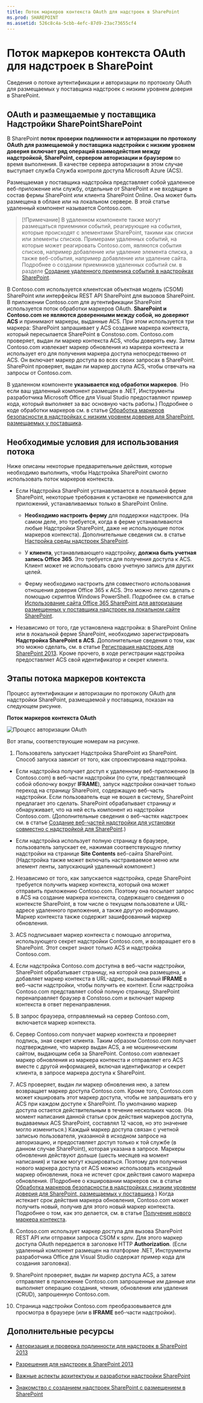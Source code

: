 ```yaml
---
title: Поток маркеров контекста OAuth для надстроек в SharePoint
ms.prod: SHAREPOINT
ms.assetid: 526c8c4a-5cbb-4efc-87d9-23ac73655cf4
---
```



# Поток маркеров контекста OAuth для надстроек в SharePoint
Сведения о потоке аутентификации и авторизации по протоколу OAuth для размещаемых у поставщика надстроек с низким уровнем доверия в SharePoint.
## OAuth и размещаемые у поставщика Надстройки SharePointSharePoint
<a name="OAuth_Actors"> </a>

В SharePoint **поток проверки подлинности и авторизации по протоколу OAuth для размещаемой у поставщика надстройки с низким уровнем доверия включает ряд операций взаимодействия между надстройкой, SharePoint, сервером авторизации и браузером** во время выполнения. В качестве сервера авторизации в этом случае выступает служба Служба контроля доступа Microsoft Azure (ACS).
  
    
    
Размещаемая у поставщика надстройка представляет собой удаленное веб-приложение или службу, отдельные от SharePoint и не входящие в состав фермы SharePoint или клиента SharePoint Online. Она может быть размещена в облаке или на локальном сервере. В этой статье удаленный компонент называется Contoso.com.
  
    
    

> [!Примечание]
> В удаленном компоненте также могут размещаться приемники событий, реагирующие на события, которые происходят с элементами SharePoint, такими как списки или элементы списков. Примерами удаленных событий, на которые может реагировать Contoso.com, являются события списков, например добавление или удаление элемента списка, а также веб-события, например добавление или удаление сайта. Подробнее о создании приемников удаленных событий см. в разделе  [Создание удаленного приемника событий в надстройках SharePoint](create-a-remote-event-receiver-in-sharepoint-add-ins.md). 
  
    
    

В Contoso.com используется клиентская объектная модель (CSOM) SharePoint или интерфейсы REST API SharePoint для вызовов SharePoint. В приложении Contoso.com для аутентификации SharePoint используется поток обработки маркеров OAuth. **SharePoint и Contoso.com не являются доверенными между собой, но доверяют ACS** и принимают маркеры, выданные ACS. При этом используется три маркера: SharePoint запрашивает у ACS создание маркера контекста, который пересылается SharePoint в Constoso.com. Contoso.com проверяет, выдан ли маркер контекста ACS, чтобы доверять ему. Затем Contoso.com извлекает маркер обновления из маркера контекста и использует его для получения маркера доступа непосредственно от ACS. Он включает маркер доступа во всех своих запросах в SharePoint. SharePoint проверяет, выдан ли маркер доступа ACS, чтобы отвечать на запросы от Contoso.com.
  
    
    
В удаленном компоненте **указывается код обработки маркеров**. (Но если ваш удаленный компонент размещен в .NET, Инструменты разработчика Microsoft Office для Visual Studio предоставляют пример кода, который выполняет за вас основную часть работы.) Подробнее о коде обработки маркеров см. в статье [Обработка маркеров безопасности в надстройках с низким уровнем доверия для SharePoint, размещаемых у поставщика](handle-security-tokens-in-provider-hosted-low-trust-sharepoint-add-ins.md).
  
    
    

## Необходимые условия для использования потока
<a name="Prerequisites"> </a>

Ниже описаны некоторые предварительные действия, которые необходимо выполнить, чтобы Надстройка SharePoint смогло использовать поток маркеров контекста. 
  
    
    

- Если Надстройка SharePoint устанавливается в локальной ферме SharePoint, некоторые требования к установке не применяются для приложений, устанавливаемых только в SharePoint Online.
    
  - **Необходимо настроить ферму** для поддержки надстроек. (На самом деле, это требуется, когда в ферме устанавливаются любые Надстройки SharePoint, даже не использующие поток маркеров контекста). Дополнительные сведения см. в статье [Настройка среды надстроек SharePoint](http://technet.microsoft.com/ru-ru/library/fp161236%28v=office.15%29.aspx).
    
  
  - У **клиента**, устанавливающего надстройку, **должна быть учетная запись Office 365**. Это требуется для получения доступа к ACS. Клиент может не использовать свою учетную запись для других целей.
    
  
  - Ферму необходимо настроить для совместного использования отношения доверия Office 365 к ACS. Это можно легко сделать с помощью скриптов Windows PowerShell. Подробнее см. в статье  [Использование сайта Office 365 SharePoint для авторизации размещенных у поставщика надстроек на локальном сайте SharePoint](use-an-office-365-sharepoint-site-to-authorize-provider-hosted-add-ins-on-an-on.md).
    
  
- Независимо от того, где установлена надстройка: в SharePoint Online или в локальной ферме SharePoint, необходимо зарегистрировать **Надстройка SharePoint в ACS**. Дополнительные сведения о том, как это можно сделать, см. в статье [Регистрация надстроек для SharePoint 2013](register-sharepoint-add-ins-2013.md). Кроме прочего, в ходе регистрации надстройка предоставляет ACS свой идентификатор и секрет клиента.
    
  

## Этапы потока маркеров контекста
<a name="OAuth_ProcessFlowSteps"> </a>

Процесс аутентификации и авторизации по протоколу OAuth для надстройки SharePoint, размещаемой у поставщика, показан на следующем рисунке.
  
    
    

**Поток маркеров контекста OAuth**

  
    
    

  
    
    
![Процесс авторизации OAuth](images/833fcdcc-1755-438b-9ada-dce9646564c0.gif)
  
    
    
Вот этапы, соответствующие номерам на рисунке.
  
    
    

  
    
    

1. Пользователь запускает Надстройка SharePoint из SharePoint. Способ запуска зависит от того, как спроектирована надстройка.
    
  - Если надстройка получает доступ к удаленному веб-приложению (в Contoso.com) в веб-части надстройки (по сути, представляющей собой оболочку вокруг **IFRAME**), запуск надстройки означает только переход на страницу SharePoint, содержащую веб-часть надстройки. Если пользователь еще не вошел в систему, SharePoint предлагает это сделать. SharePoint обрабатывает страницу и обнаруживает, что на ней есть компонент из надстройки Contoso.com. (Дополнительные сведения о веб-частях надстроек см. в статье  [Создание веб-частей надстройки для установки совместно с надстройкой для SharePoint](create-add-in-parts-to-install-with-your-sharepoint-add-in.md).)
    
  
  - Если надстройка использует полную страницу в браузере, пользователь запускает ее, нажимая соответствующую плитку надстройки на странице **Site Contents** веб-сайта SharePoint. (Надстройка также может включать настраиваемое меню или элемент ленты, запускающий удаленный компонент.)
    
  
2. Независимо от того, как запускается надстройка, среде SharePoint требуется получить маркер контекста, который она может отправить приложению Contoso.com. Поэтому она посылает запрос в ACS на создание маркера контекста, содержащего сведения о контексте SharePoint, в том числе о текущем пользователе и URL-адресе удаленного приложения, а также другую информацию. Маркер контекста также содержит зашифрованный маркер обновления.
    
  
3. ACS подписывает маркер контекста с помощью алгоритма, использующего секрет надстройки Contoso.com, и возвращает его в SharePoint. Этот секрет знают только ACS и надстройка Contoso.com.
    
  
4. Если надстройка Contoso.com доступна в веб-части надстройки, SharePoint обрабатывает страницу, на которой она размещена, и добавляет маркер контекста в URL-адрес, вызываемый **IFRAME** в веб-части надстройки, чтобы получить ее контент. Если надстройка Contoso.com представляет собой полную страницу, SharePoint перенаправляет браузер в Constoso.com и включает маркер контекста в ответ перенаправления.
    
  
5. В запрос браузера, отправляемый на сервер Contoso.com, включается маркер контекста.
    
  
6. Сервер Contoso.com получает маркер контекста и проверяет подпись, зная секрет клиента. Таким образом Contoso.com получает подтверждение, что маркер выдан ACS, а не мошенническим сайтом, выдающим себя за SharePoint. Contoso.com извлекает маркер обновления из маркера контекста и отправляет его ACS вместе с другой информацией, включая идентификатор и секрет клиента, в запросе маркера доступа к SharePoint.
    
  
7. ACS проверяет, выдан ли маркер обновления нею, а затем возвращает маркер доступа Contoso.com. Кроме того, Contoso.com может кэшировать этот маркер доступа, чтобы не запрашивать его у ACS при каждом доступе к SharePoint. По умолчанию маркер доступа остается действительным в течение нескольких часов. (На момент написания данной статьи срок действия маркеров доступа, выдаваемых ACS SharePoint, составлял 12 часов, но это значение могло измениться.) Каждый маркер доступа связан с учетной записью пользователя, указанной в исходном запросе на авторизацию, и предоставляет доступ только к той службе (в данном случае SharePoint), которая указана в запросе. Маркеры обновления действуют дольше (шесть месяцев на момент написания) и также могут кэшироваться. Поэтому для получения нового маркера доступа от ACS можно использовать исходный маркер обновления, пока не истечет срок действия самого маркера обновления. (Подробнее о кэшировании маркеров см. в статье  [Обработка маркеров безопасности в надстройках с низким уровнем доверия для SharePoint, размещаемых у поставщика](handle-security-tokens-in-provider-hosted-low-trust-sharepoint-add-ins.md).) Когда истекает срок действия маркера обновления, Contoso.com может получить новый, получив для этого новый маркер контекста. Подробнее о том, как это делается, см. в статье  [Получение нового маркера контекста](handle-security-tokens-in-provider-hosted-low-trust-sharepoint-add-ins.md#GetNewContextToken).
    
  
8. Contoso.com использует маркер доступа для вызова SharePoint REST API или отправки запроса CSOM к spnv. Для этого маркер доступа OAuth передается в заголовке HTTP **Authorization**. (Если удаленный компонент размещен на платформе .NET, Инструменты разработчика Office для Visual Studio содержат пример кода для создания заголовка).
    
  
9. SharePoint проверяет, выдан ли маркер доступа ACS, а затем отправляет в приложение Contoso.com запрошенные им данные или выполняет операцию создания, чтения, обновления или удаления (CRUD), запрошенную Contoso.com.
    
  
10. Страница надстройки Contoso.com преобразовывается для просмотра в браузере (или в **IFRAME** веб-части надстройки).
    
  

## Дополнительные ресурсы
<a name="Filename_AdditionalResources"> </a>


-  [Авторизация и проверка подлинности для надстроек в SharePoint 2013](authorization-and-authentication-of-sharepoint-add-ins.md)
    
  
-  [Разрешения для надстроек в SharePoint 2013](add-in-permissions-in-sharepoint-2013.md)
    
  
-  [Важные аспекты архитектуры и разработки надстройки SharePoint](important-aspects-of-the-sharepoint-add-in-architecture-and-development-landscap.md)
    
  
-  [Знакомство с созданием надстроек SharePoint с размещением в SharePoint](get-started-creating-sharepoint-hosted-sharepoint-add-ins.md)
    
  

